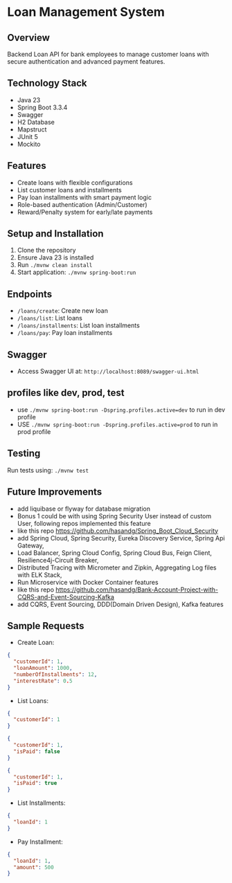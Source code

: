 # Loan Management System

## Overview
Backend Loan API for bank employees to manage customer loans with secure authentication and advanced payment features.

## Technology Stack
- Java 23
- Spring Boot 3.3.4
- Swagger
- H2 Database
- Mapstruct
- JUnit 5
- Mockito

## Features
- Create loans with flexible configurations
- List customer loans and installments
- Pay loan installments with smart payment logic
- Role-based authentication (Admin/Customer)
- Reward/Penalty system for early/late payments

## Setup and Installation
1. Clone the repository
2. Ensure Java 23 is installed
3. Run `./mvnw clean install`
4. Start application: `./mvnw spring-boot:run`

## Endpoints
- `/loans/create`: Create new loan
- `/loans/list`: List loans
- `/loans/installments`: List loan installments
- `/loans/pay`: Pay loan installments

## Swagger
- Access Swagger UI at: `http://localhost:8089/swagger-ui.html`

## profiles like dev, prod, test

- use `./mvnw spring-boot:run -Dspring.profiles.active=dev` to run in dev profile
- USE `./mvnw spring-boot:run -Dspring.profiles.active=prod` to run in prod profile

## Testing
Run tests using: `./mvnw test`

## Future Improvements

- add liquibase or flyway for database migration
- Bonus 1 could be with using Spring Security User instead of custom User, following repos implemented this feature
- like this repo https://github.com/hasandg/Spring_Boot_Cloud_Security
- add Spring Cloud, Spring Security, Eureka Discovery Service, Spring Api Gateway,
- Load Balancer, Spring Cloud Config, Spring Cloud Bus, Feign Client, Resilience4j-Circuit Breaker,
- Distributed Tracing with Micrometer and Zipkin, Aggregating Log files with ELK Stack,
- Run Microservice with Docker Container features
- like this repo https://github.com/hasandg/Bank-Account-Project-with-CQRS-and-Event-Sourcing-Kafka
- add CQRS, Event Sourcing, DDD(Domain Driven Design), Kafka features

## Sample Requests
- Create Loan:
```json
{
  "customerId": 1,
  "loanAmount": 1000,
  "numberOfInstallments": 12,
  "interestRate": 0.5
}
```
- List Loans:
```json
{
  "customerId": 1
}
```
```json
{
  "customerId": 1,
  "isPaid": false
}
```
```json
{
  "customerId": 1,
  "isPaid": true
}
```
- List Installments:
```json
{
  "loanId": 1
}
```

- Pay Installment:
```json
{
  "loanId": 1,
  "amount": 500
}
```

